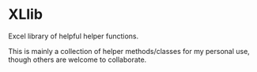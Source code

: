 # XLlib
Excel library of helpful helper functions. 

This is mainly a collection of helper methods/classes for my personal use, though others are welcome to collaborate.
